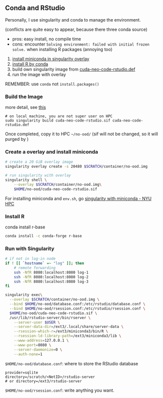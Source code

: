 ## Conda and RStudio

Personally, I use singularity and conda to manage the environment.

(conflicts are quite easy to appear, because there three conda source)

- pros: easy install, no compile time
- cons: encounter `Solving environment: failed with initial frozen solve.` when installing R packages (annoying too)

1. [install miniconda in singularity overlay](https://sites.google.com/nyu.edu/nyu-hpc/hpc-systems/greene/software/singularity-with-miniconda)
2. [install R by conda](https://anaconda.org/conda-forge/r-base)
3. build own singularity image from [cuda-neo-code-rstudio.def](singularity-def/cuda-neo-code-rstudio.def)
4. run the image with overlay

REMEMBER: use `conda` not `install.packages()`

### Build the Image

more detail, see [this](singularity.md#build-your-own-image)

```
# on local machine, you are not super user on HPC
sudo singularity build cuda-neo-code-rstudio.sif cuda-neo-code-rstudio.def
```

Once completed, copy it to HPC `~/no-ood/` (sif will not be changed, so it will purged by )

### Create a overlay and install miniconda

```bash
# create a 20 GiB overlay image
singularity overlay create -s 20480 $SCRATCH/container/no-ood.img

# run singularity with overlay
singularity shell \
    --overlay $SCRATCH/container/no-ood.img\
    $HOME/no-ood/cuda-neo-code-rstudio.sif
```

For installing miniconda and `env.sh`, go [singularity with miniconda - NYU HPC](https://sites.google.com/nyu.edu/nyu-hpc/hpc-systems/greene/software/singularity-with-miniconda)

### Install R

conda install r-base

```bash
conda install -c conda-forge r-base
```

### Run with Singularity

```bash
# if not in log-in node
if ! [[ `hostname` =~ "log" ]]; then
    # remote forwarding
    ssh -NfR 8080:localhost:8080 log-1
    ssh -NfR 8080:localhost:8080 log-2
    ssh -NfR 8080:localhost:8080 log-3
fi

singularity exec\
  --overlay $SCRATCH/container/no-ood.img \
  --bind $HOME/no-ood/database.conf:/etc/rstudio/database.conf \
  --bind $HOME/no-ood/rsession.conf:/etc/rstudio/rsession.conf \
  $HOME/no-ood/cuda-neo-code-rstudio.sif \
  /usr/lib/rstudio-server/bin/rserver \
    --server-user $USER \
    --server-data-dir=/ext3/.local/share/server-data \
    --rsession-which-r=/ext3/miniconda3/bin/R \
    --rsession-ld-library-path=/ext3/miniconda3/lib \
    --www-address=127.0.0.1 \
    --www-port=8080 \
    --server-daemonize=0 \
    --auth-none=1
```

`$HOME/no-ood/database.conf`: where to store the RStudio database

```
provider=sqlite
directory=/scratch/<NetID>/rstudio-server
# or directory=/ext3/rstudio-server
```

`$HOME/no-ood/rsession.conf`: write anything you want.
